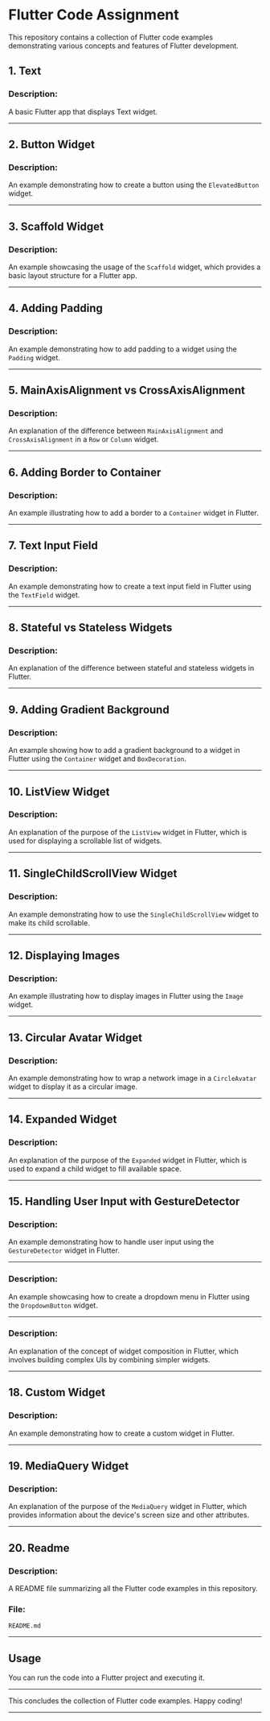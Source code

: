 # Flutter Code Assignment

This repository contains a collection of Flutter code examples demonstrating various concepts and features of Flutter development.

## 1. Text

### Description:
A basic Flutter app that displays Text widget.

---

## 2. Button Widget

### Description:
An example demonstrating how to create a button using the `ElevatedButton` widget.

---

## 3. Scaffold Widget

### Description:
An example showcasing the usage of the `Scaffold` widget, which provides a basic layout structure for a Flutter app.


---

## 4. Adding Padding

### Description:
An example demonstrating how to add padding to a widget using the `Padding` widget.


---

## 5. MainAxisAlignment vs CrossAxisAlignment

### Description:
An explanation of the difference between `MainAxisAlignment` and `CrossAxisAlignment` in a `Row` or `Column` widget.

---

## 6. Adding Border to Container

### Description:
An example illustrating how to add a border to a `Container` widget in Flutter.

---

## 7. Text Input Field

### Description:
An example demonstrating how to create a text input field in Flutter using the `TextField` widget.

---

## 8. Stateful vs Stateless Widgets

### Description:
An explanation of the difference between stateful and stateless widgets in Flutter.

---

## 9. Adding Gradient Background

### Description:
An example showing how to add a gradient background to a widget in Flutter using the `Container` widget and `BoxDecoration`.


---

## 10. ListView Widget

### Description:
An explanation of the purpose of the `ListView` widget in Flutter, which is used for displaying a scrollable list of widgets.


---

## 11. SingleChildScrollView Widget

### Description:
An example demonstrating how to use the `SingleChildScrollView` widget to make its child scrollable.

---

## 12. Displaying Images

### Description:
An example illustrating how to display images in Flutter using the `Image` widget.

---

## 13. Circular Avatar Widget

### Description:
An example demonstrating how to wrap a network image in a `CircleAvatar` widget to display it as a circular image.

---

## 14. Expanded Widget

### Description:
An explanation of the purpose of the `Expanded` widget in Flutter, which is used to expand a child widget to fill available space.


---

## 15. Handling User Input with GestureDetector

### Description:
An example demonstrating how to handle user input using the `GestureDetector` widget in Flutter.

---

### Description:
An example showcasing how to create a dropdown menu in Flutter using the `DropdownButton` widget.

---

### Description:
An explanation of the concept of widget composition in Flutter, which involves building complex UIs by combining simpler widgets.

---

## 18. Custom Widget

### Description:
An example demonstrating how to create a custom widget in Flutter.

---

## 19. MediaQuery Widget

### Description:
An explanation of the purpose of the `MediaQuery` widget in Flutter, which provides information about the device's screen size and other attributes.

---

## 20. Readme

### Description:
A README file summarizing all the Flutter code examples in this repository.

### File:
`README.md`

---

## Usage

You can run  the code  into a Flutter project and executing it.

---

This concludes the collection of Flutter code examples. Happy coding!

--- 
